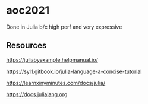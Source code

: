 # aoc2021

Done in Julia b/c high perf and very expressive

## Resources

https://juliabyexample.helpmanual.io/

https://syl1.gitbook.io/julia-language-a-concise-tutorial

https://learnxinyminutes.com/docs/julia/

https://docs.julialang.org
